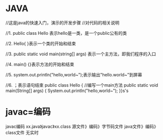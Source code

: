 # JAVA

//这是java的快速入门，演示的开发步骤 //对代码的相关说明 

//1. public class Hello 表示hello是一类，是一个public公有的类

 //2. Hello{ }表示一个类的开始和结束 

//3. public static void main(string[] args) 表示一个主方法，即我们程序的入口 

//4. main() {}表示方法的开始和结束 

//5. system.out.println("hello,world~");表示输出"hello.world~"到屏幕 

//6. ；表示语句结束 public class Hello {
//编写一个main方法
public static void main(String[] args) {
    System.out.println("hello,world~");
}}s's

# javac=编码

javac编码
xx.java》javac》xx.class
源文件》编码》字节码文件
java文件》编码》class文件
无实时
